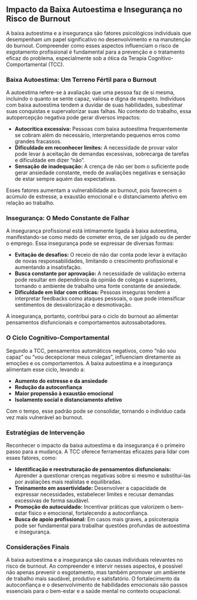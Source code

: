 ## Impacto da Baixa Autoestima e Insegurança no Risco de Burnout

A baixa autoestima e a insegurança são fatores psicológicos individuais que desempenham um papel significativo no desenvolvimento e na manutenção do burnout. Compreender como esses aspectos influenciam o risco de esgotamento profissional é fundamental para a prevenção e o tratamento eficaz do problema, especialmente sob a ótica da Terapia Cognitivo-Comportamental (TCC).

### Baixa Autoestima: Um Terreno Fértil para o Burnout

A autoestima refere-se à avaliação que uma pessoa faz de si mesma, incluindo o quanto se sente capaz, valiosa e digna de respeito. Indivíduos com baixa autoestima tendem a duvidar de suas habilidades, subestimar suas conquistas e supervalorizar suas falhas. No contexto do trabalho, essa autopercepção negativa pode gerar diversos impactos:

- **Autocrítica excessiva:** Pessoas com baixa autoestima frequentemente se cobram além do necessário, interpretando pequenos erros como grandes fracassos.
- **Dificuldade em reconhecer limites:** A necessidade de provar valor pode levar à aceitação de demandas excessivas, sobrecarga de tarefas e dificuldade em dizer “não”.
- **Sensação de inadequação:** A crença de não ser bom o suficiente pode gerar ansiedade constante, medo de avaliações negativas e sensação de estar sempre aquém das expectativas.

Esses fatores aumentam a vulnerabilidade ao burnout, pois favorecem o acúmulo de estresse, a exaustão emocional e o distanciamento afetivo em relação ao trabalho.

### Insegurança: O Medo Constante de Falhar

A insegurança profissional está intimamente ligada à baixa autoestima, manifestando-se como medo de cometer erros, de ser julgado ou de perder o emprego. Essa insegurança pode se expressar de diversas formas:

- **Evitação de desafios:** O receio de não dar conta pode levar à evitação de novas responsabilidades, limitando o crescimento profissional e aumentando a insatisfação.
- **Busca constante por aprovação:** A necessidade de validação externa pode resultar em dependência da opinião de colegas e superiores, tornando o ambiente de trabalho uma fonte constante de ansiedade.
- **Dificuldade em lidar com críticas:** Pessoas inseguras tendem a interpretar feedbacks como ataques pessoais, o que pode intensificar sentimentos de desvalorização e desmotivação.

A insegurança, portanto, contribui para o ciclo do burnout ao alimentar pensamentos disfuncionais e comportamentos autossabotadores.

### O Ciclo Cognitivo-Comportamental

Segundo a TCC, pensamentos automáticos negativos, como “não sou capaz” ou “vou decepcionar meus colegas”, influenciam diretamente as emoções e os comportamentos. A baixa autoestima e a insegurança alimentam esse ciclo, levando a:

- **Aumento do estresse e da ansiedade**
- **Redução da autoconfiança**
- **Maior propensão à exaustão emocional**
- **Isolamento social e distanciamento afetivo**

Com o tempo, esse padrão pode se consolidar, tornando o indivíduo cada vez mais vulnerável ao burnout.

### Estratégias de Intervenção

Reconhecer o impacto da baixa autoestima e da insegurança é o primeiro passo para a mudança. A TCC oferece ferramentas eficazes para lidar com esses fatores, como:

- **Identificação e reestruturação de pensamentos disfuncionais:** Aprender a questionar crenças negativas sobre si mesmo e substituí-las por avaliações mais realistas e equilibradas.
- **Treinamento em assertividade:** Desenvolver a capacidade de expressar necessidades, estabelecer limites e recusar demandas excessivas de forma saudável.
- **Promoção do autocuidado:** Incentivar práticas que valorizem o bem-estar físico e emocional, fortalecendo a autoconfiança.
- **Busca de apoio profissional:** Em casos mais graves, a psicoterapia pode ser fundamental para trabalhar questões profundas de autoestima e insegurança.

### Considerações Finais

A baixa autoestima e a insegurança são causas individuais relevantes no risco de burnout. Ao compreender e intervir nesses aspectos, é possível não apenas prevenir o esgotamento, mas também promover um ambiente de trabalho mais saudável, produtivo e satisfatório. O fortalecimento da autoconfiança e o desenvolvimento de habilidades emocionais são passos essenciais para o bem-estar e a saúde mental no contexto ocupacional.